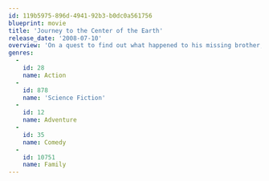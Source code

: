```yaml
---
id: 119b5975-896d-4941-92b3-b0dc0a561756
blueprint: movie
title: 'Journey to the Center of the Earth'
release_date: '2008-07-10'
overview: 'On a quest to find out what happened to his missing brother, a scientist, his nephew and their mountain guide discover a fantastic and dangerous lost world in the center of the earth.'
genres:
  -
    id: 28
    name: Action
  -
    id: 878
    name: 'Science Fiction'
  -
    id: 12
    name: Adventure
  -
    id: 35
    name: Comedy
  -
    id: 10751
    name: Family
---
```

